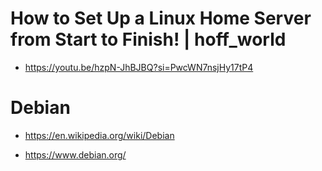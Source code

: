 # How to Set Up a Linux Home Server from Start to Finish! | hoff_world

- https://youtu.be/hzpN-JhBJBQ?si=PwcWN7nsjHy17tP4  

# Debian
- https://en.wikipedia.org/wiki/Debian

- https://www.debian.org/
